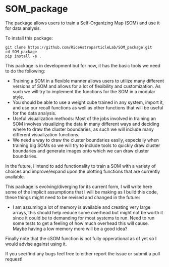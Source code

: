 # SOM_package

The package allows users to train a Self-Organizing Map (SOM) and use it for data analysis.

To install this package:

```
git clone https://github.com/RiceAstroparticleLab/SOM_package.git
cd SOM_package
pip install -e .
```

This package is in development but for now, it has the basic tools we need to do the following:
- Training a SOM in a flexible manner allows users to utilize many different versions of SOM and allows for a lot of flexibility and customization. As such we will try to implement the functions for the SOM in a modular style.
- You should be able to use a weight cube trained in any system, import it, and use our recall functions as well as other functions that will be useful for the data analysis.
- Useful visualization methods: Most of the jobs involved in training an SOM involves visualizing the data in many different ways and deciding where to draw the cluster boundaries, as such we will include many different visualization functions.
- We need a way to draw the cluster boundaries easily, especially when training big SOMs so we will try to include tools to quickly draw cluster boundaries and generate images onto which we can draw cluster boundaries.

In the future, I intend to add functionality to train a SOM with a variety of choices and improve/expand upon the plotting functions that are currently available.

This package is evolving/diverging for its current form, I will write here some of the implicit assumptions that I will be making as I build this code, these things might need to be revised and changed in the future:

- I am assuming a lot of memory is available and creating very large arrays, this should help reduce some overhead but might not be worth it since it could be to demanding for most systems to run. Need to run some tests to get a feeling of how much overhead this will cause. Maybe having a low memory more will be a good idea?

Finally note that the cSOM function is not fully opperational as of yet so I would advise against using it.

If you see/find any bugs feel free to either report the issue or submit a pull request!
